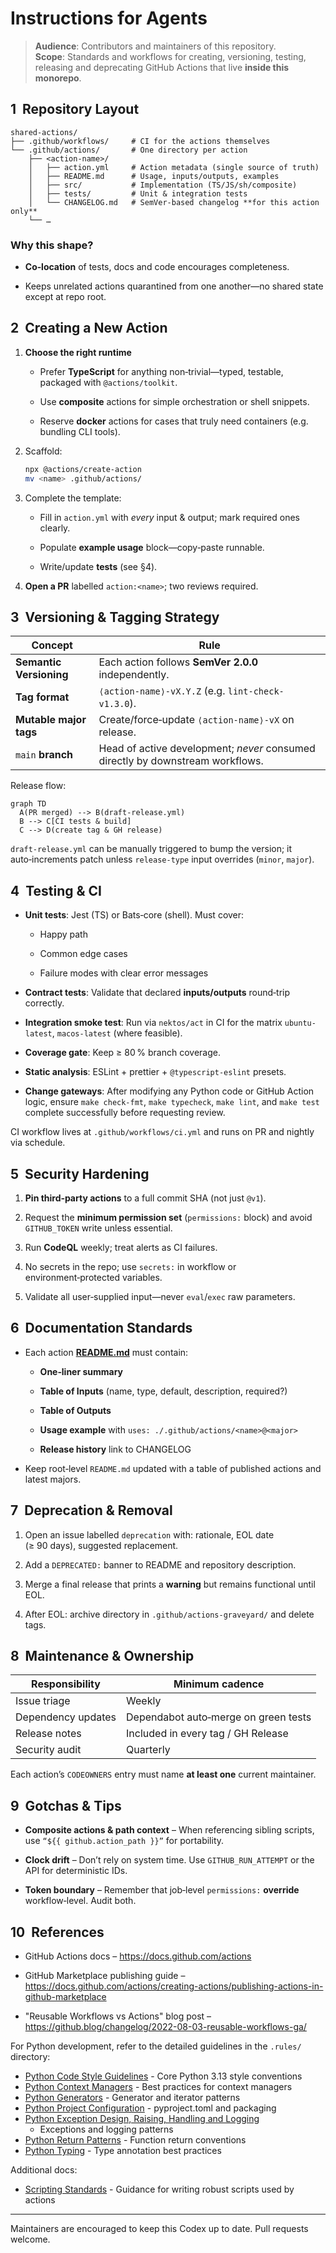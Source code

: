 # Instructions for Agents

<!-- markdownlint-disable MD013 MD004 -->

> **Audience**: Contributors and maintainers of this repository.\
> **Scope**: Standards and workflows for creating, versioning, testing,
> releasing and deprecating GitHub Actions that live **inside this monorepo**.

## 1  Repository Layout

```text
shared-actions/
├── .github/workflows/     # CI for the actions themselves
└── .github/actions/       # One directory per action
    ├── <action‑name>/
    │   ├── action.yml     # Action metadata (single source of truth)
    │   ├── README.md      # Usage, inputs/outputs, examples
    │   ├── src/           # Implementation (TS/JS/sh/composite)
    │   ├── tests/         # Unit & integration tests
    │   └── CHANGELOG.md   # SemVer‑based changelog **for this action only**
    └── …
```

### Why this shape?

- **Co‑location** of tests, docs and code encourages completeness.

- Keeps unrelated actions quarantined from one another—no shared state except
  at repo root.

## 2  Creating a New Action

1. **Choose the right runtime**

   - Prefer **TypeScript** for anything non‑trivial—typed, testable, packaged
     with `@actions/toolkit`.

   - Use **composite** actions for simple orchestration or shell snippets.

   - Reserve **docker** actions for cases that truly need containers (e.g.
     bundling CLI tools).

2. Scaffold:

   ```bash
   npx @actions/create-action
   mv <name> .github/actions/
   
   ```

3. Complete the template:

   - Fill in `action.yml` with *every* input & output; mark required ones
     clearly.

   - Populate **example usage** block—copy‑paste runnable.

   - Write/update **tests** (see §4).

4. **Open a PR** labelled `action:<name>`; two reviews required.

## 3  Versioning & Tagging Strategy

| Concept                 | Rule                                                                           |
| ----------------------- | ------------------------------------------------------------------------------ |
| **Semantic Versioning** | Each action follows **SemVer 2.0.0** independently.                            |
| **Tag format**          | `⟨action‑name⟩‑vX.Y.Z` (e.g. `lint-check-v1.3.0`).                             |
| **Mutable major tags**  | Create/force‑update `⟨action‑name⟩‑vX` on release.                             |
| `main` **branch**       | Head of active development; *never* consumed directly by downstream workflows. |

Release flow:

```mermaid
graph TD
  A(PR merged) --> B(draft‑release.yml)
  B --> C[CI tests & build]
  C --> D(create tag & GH release)
```

`draft‑release.yml` can be manually triggered to bump the version; it
auto‑increments patch unless `release‑type` input overrides (`minor`, `major`).

## 4  Testing & CI

- **Unit tests**: Jest (TS) or Bats‑core (shell). Must cover:

  - Happy path

  - Common edge cases

  - Failure modes with clear error messages

- **Contract tests**: Validate that declared **inputs/outputs** round‑trip
  correctly.

- **Integration smoke test**: Run via `nektos/act` in CI for the matrix
  `ubuntu-latest`, `macos-latest` (where feasible).

- **Coverage gate**: Keep ≥ 80 % branch coverage.

- **Static analysis**: ESLint + prettier + `@typescript-eslint` presets.
- **Change gateways**: After modifying any Python code or GitHub Action logic,
  ensure `make check-fmt`, `make typecheck`, `make lint`, and `make test`
  complete successfully before requesting review.

CI workflow lives at `.github/workflows/ci.yml` and runs on PR and nightly via
schedule.

## 5  Security Hardening

1. **Pin third‑party actions** to a full commit SHA (not just `@v1`).

2. Request the **minimum permission set** (`permissions:` block) and avoid
   `GITHUB_TOKEN` write unless essential.

3. Run **CodeQL** weekly; treat alerts as CI failures.

4. No secrets in the repo; use `secrets:` in workflow or environment‑protected
   variables.

5. Validate all user‑supplied input—never `eval`/`exec` raw parameters.

## 6  Documentation Standards

- Each action [**README.md**](http://README.md) must contain:

  - **One‑liner summary**

  - **Table of Inputs** (name, type, default, description, required?)

  - **Table of Outputs**

  - **Usage example** with `uses: ./.github/actions/<name>@<major>`

  - **Release history** link to CHANGELOG

- Keep root‑level `README.md` updated with a table of published actions and
  latest majors.

## 7  Deprecation & Removal

1. Open an issue labelled `deprecation` with: rationale, EOL date (≥ 90 days),
   suggested replacement.

2. Add a `DEPRECATED:` banner to README and repository description.

3. Merge a final release that prints a **warning** but remains functional until
   EOL.

4. After EOL: archive directory in `.github/actions‑graveyard/` and delete tags.

## 8  Maintenance & Ownership

| Responsibility     | Minimum cadence                        |
| ------------------ | -------------------------------------- |
| Issue triage       | Weekly                                 |
| Dependency updates | Dependabot auto‑merge on green tests   |
| Release notes      | Included in every tag / GH Release     |
| Security audit     | Quarterly                              |

Each action’s `CODEOWNERS` entry must name **at least one** current maintainer.

## 9  Gotchas & Tips

- **Composite actions & path context** – When referencing sibling scripts, use
  `“${{ github.action_path }}”` for portability.

- **Clock drift** – Don’t rely on system time. Use `GITHUB_RUN_ATTEMPT` or the
  API for deterministic IDs.

- **Token boundary** – Remember that job‑level `permissions:` **override**
  workflow‑level. Audit both.

## 10  References

- GitHub Actions docs – <https://docs.github.com/actions>

- GitHub Marketplace publishing guide –
  <https://docs.github.com/actions/creating-actions/publishing-actions-in-github-marketplace>

- "Reusable Workflows vs Actions" blog post –
  <https://github.blog/changelog/2022-08-03-reusable-workflows-ga/>

For Python development, refer to the detailed guidelines in the `.rules/`
directory:

* [Python Code Style Guidelines](.rules/python-00.md) - Core Python 3.13 style
  conventions
* [Python Context Managers](.rules/python-context-managers.md) - Best practices
  for context managers
* [Python Generators](.rules/python-generators.md) - Generator and iterator
  patterns
* [Python Project Configuration](.rules/python-pyproject.md) - pyproject.toml
  and packaging
* [Python Exception Design, Raising, Handling and Logging](.rules/python-exception-design-raising-handling-and-logging.md)
  - Exceptions and logging patterns
* [Python Return Patterns](.rules/python-return.md) - Function return
  conventions
* [Python Typing](.rules/python-typing.md) - Type annotation best practices

Additional docs:

* [Scripting Standards](docs/scripting-standards.md) - Guidance for writing
  robust scripts used by actions

______________________________________________________________________

Maintainers are encouraged to keep this Codex up to date. Pull requests welcome.
